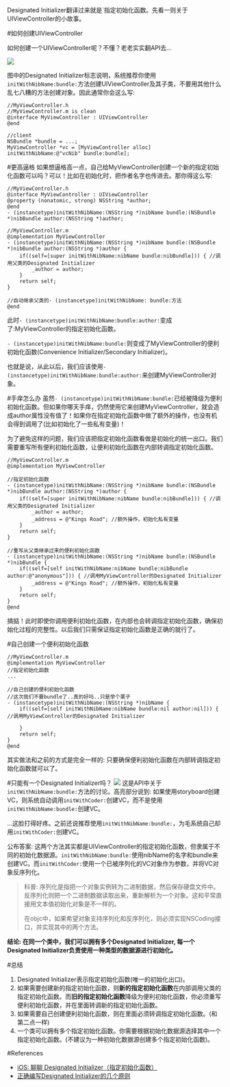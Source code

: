 Designated Initializer翻译过来就是`指定初始化函数。先看一则关于UIViewController的小故事。

#如何创建UIViewController

如何创建一个UIViewController呢？不懂？老老实实翻API去...

![](http://ww2.sinaimg.cn/mw690/0065Y1avgw1f3w0biu15kj30op02q0ti.jpg)

图中的Designated Initializer标志说明，系统推荐你使用`initWithNibName:bundle:`方法创建UIViewController及其子类，不要用其他什么乱七八糟的方法创建对象。因此通常你会这么写: 

```objc
//MyViewController.h
//MyViewController.m is clean
@interface MyViewController : UIViewController
@end

//client
NSBundle *bundle = ...;
MyViewController *vc = [MyViewController alloc] initWithNibName:@"vcNib" bundle:bundle];
```

#更高逼格
如果想逼格高一点，自己给MyViewController创建一个新的指定初始化函数可以吗？可以！比如在初始化时，把作者名字也传进去。那你得这么写: 

```objc
//MyViewController.h
@interface MyViewController : UIViewController
@property (nonatomic, strong) NSString *author;
@end
- (instancetype)initWithNibName:(NSString *)nibName bundle:(NSBundle *)nibBundle author:(NSString *)author;

//MyViewController.m
@implementation MyViewController
- (instancetype)initWithNibName:(NSString *)nibName bundle:(NSBundle *)nibBundle author:(NSString *)author {
	if((self=[super initWithNibName:nibName bundle:nibBundle])) { //调用父类的Designated Initializer
		_author = author;
	}
	return self;
}

//自动继承父类的- (instancetype)initWithNibName: bundle:方法
@end
```

此时`- (instancetype)initWithNibName:bundle:author:`变成了:MyViewController的指定初始化函数。

`- (instancetype)initWithNibName:bundle:`则变成了MyViewController的便利初始化函数(Convenience Initializer/Secondary Initializer)。

也就是说，从此以后，我们应该使用`- (instancetype)initWithNibName:bundle:author:`来创建MyViewController对象。

#手痒怎么办
虽然`- (instancetype)initWithNibName:bundle:`已经被降级为便利初始化函数。但如果你哪天手痒，仍然使用它来创建MyViewController，就会造成author属性没有值了！如果你在指定初始化函数中做了额外的操作，也没有机会得到调用了(比如初始化了一些私有变量)！

为了避免这样的问题，我们应该把指定初始化函数看做是初始化的统一出口。我们需要重写所有便利初始化函数，让便利初始化函数在内部转调指定初始化函数。

```objc
//MyViewController.m
@implementation MyViewController

//指定初始化函数
- (instancetype)initWithNibName:(NSString *)nibName bundle:(NSBundle *)nibBundle author:(NSString *)author {
	if((self=[super initWithNibName:nibName bundle:nibBundle])) { //调用父类的Designated Initializer
		_author = author;
		_address = @"Kings Road"; //额外操作，初始化私有变量
	}
	return self;
}

//重写从父类继承过来的便利初始化函数
- (instancetype)initWithNibName:(NSString *)nibName bundle:(NSBundle *)nibBundle {
	if((self=[self initWithNibName:nibName bundle:nibBundle author:@"anonymous"])) { //调用MyViewController的Designated Initializer
		_address = @"Kings Road"; //额外操作，初始化私有变量
	}
	return self;
}
@end
```

搞掂！此时即使你调用便利初始化函数，在内部也会转调指定初始化函数，确保初始化过程的完整性。以后我们只需保证指定初始化函数是正确的就行了。

#自己创建一个便利初始化函数
```objc
//MyViewController.m
@implementation MyViewController
//指定初始化函数
...

//自己创建的便利初始化函数
//这次我们不要bundle了..真的好吗..只是举个栗子
- (instancetype)initWithNibName:(NSString *)nibName {
    if((self=[self initWithNibName:nibName bundle:nil author:nil])) { //调用MyViewController的Designated Initializer
        
    }
    return self;
}
@end
```

其实做法和之前的方式是完全一样的: 只要确保便利初始化函数在内部转调指定初始化函数就可以了。

#只能有一个Designated Initializer吗？
![](http://ww1.sinaimg.cn/mw690/0065Y1avgw1f3w1tr0qdaj30pt094gqz.jpg)
这是API中关于`initWithNibName:bundle:`方法的讨论。高亮部分说到: 如果使用storyboard创建VC，则系统自动调用`initWithCoder:`创建VC，而不是使用`initWithNibName:bundle:`创建VC。

...这脸打得好疼。之前还说推荐使用`initWithNibName:bundle:`，为毛系统自己却用`initWithCoder:`创建VC。

公布答案: 这两个方法其实都是UIViewController的指定初始化函数，但隶属于不同的初始化数据源。`initWithNibName:bundle:`使用nibName的名字和bundle来创建VC。而`initWithCoder:`使用一个已被序列化的VC对象作为参数，并将VC对象反序列化。

> 科普: 序列化是指把一个对象实例转为二进制数据，然后保存硬盘文件中。反序列化则把一个二进制数据读取出来，重新解析为一个对象。这和平常直接用文本值初始化对象是不一样的。
> 
> 在objc中，如果希望对象支持序列化和反序列化，则必须实现NSCoding接口，并实现其中的两个方法。

**结论: 在同一个类中，我们可以拥有多个Designated Initializer, 每一个Designated Initializer负责使用一种类型的数据源进行初始化。**

#总结
1. Designated Initializer表示指定初始化函数(唯一的初始化出口)。
2. 如果需要创建新的指定初始化函数，则**新的指定初始化函数**在内部调用父类的指定初始化函数。而**旧的指定初始化函数**降级为便利初始化函数，你必须重写便利初始化函数，并在里面转调新的指定初始化函数。
3. 如果需要自己创建便利初始化函数，则在里面必须转调指定初始化函数。(和第二点一样)
4. 一个类可以拥有多个指定初始化函数。你需要根据初始化数据源选择其中一个指定初始化函数。(不建议为一种初始化数据源创建多个指定初始化函数)。

#References
* [iOS: 聊聊 Designated Initializer（指定初始化函数）](http://www.cnblogs.com/smileEvday/p/designated_initializer.html)
* [正确编写Designated Initializer的几个原则](http://www.cocoachina.com/programmer/20140421/8204.html)









